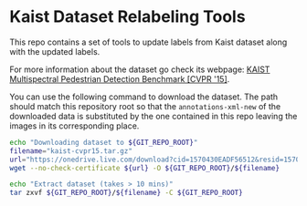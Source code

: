# Kaist Dataset Relabeling Tools

This repo contains a set of tools to update labels from Kaist dataset along with the updated labels.

For more information about the dataset go check its webpage: [KAIST Multispectral Pedestrian Detection Benchmark [CVPR '15]](https://soonminhwang.github.io/rgbt-ped-detection/).

You can use the following command to download the dataset. The path should match this repository root so that the `annotations-xml-new` of the downloaded data is substituted by the one contained in this repo leaving the images in its corresponding place.

```sh
echo "Downloading dataset to ${GIT_REPO_ROOT}"
filename="kaist-cvpr15.tar.gz"
url="https://onedrive.live.com/download?cid=1570430EADF56512&resid=1570430EADF56512%21109419&authkey=AJcMP-7Yp86PWoE"
wget --no-check-certificate ${url} -O ${GIT_REPO_ROOT}/${filename}

echo "Extract dataset (takes > 10 mins)"
tar zxvf ${GIT_REPO_ROOT}/${filename} -C ${GIT_REPO_ROOT}
```